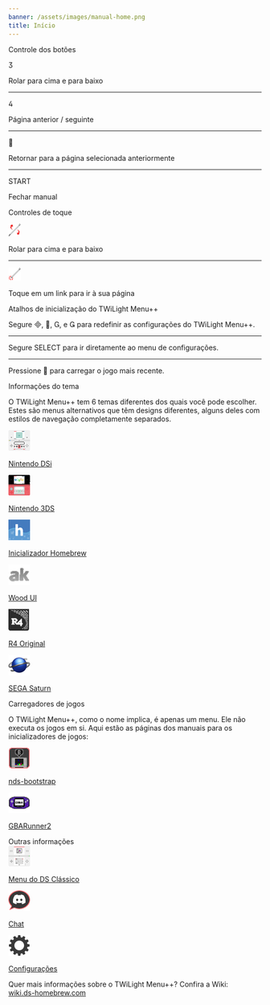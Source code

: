 ```yaml
---
banner: /assets/images/manual-home.png
title: Início
---
```


<div id="button-controls" class="section-title">Controle dos botões</div>
<div class="section-body">
    <div class="button-action-group">
        <p class="button-action button">&#xE07D;</p>
        <p class="button-action-text">Rolar para cima e para baixo</p>
    </div>
    <hr>
    <div class="button-action-group">
        <p class="button-action button">&#xE07E;</p>
        <p class="button-action-text">Página anterior / seguinte</p>
    </div>
    <hr>
    <div class="button-action-group">
        <p class="button-action button">&#xE001;</p>
        <p class="button-action-text">Retornar para a página selecionada anteriormente</p>
    </div>
    <hr>
    <div class="button-action-group">
        <p class="button-action">START</p>
        <p class="button-action-text">Fechar manual</p>
    </div>
</div>

<div id="touch-controls" class="section-title">Controles de toque</div>
<div class="section-body">
    <div class="button-action-group">
        <p class="button-action"><img src="/assets/images/up-down.png" alt="Rolar para cima/baixo na tela de toque"></p>
        <p class="button-action-text">Rolar para cima e para baixo</p>
    </div>
    <hr>
    <div class="button-action-group">
        <p class="button-action"><img src="/assets/images/tap.png" alt="Toque na tela inferior"></p>
        <p class="button-action-text">Toque em um link para ir à sua página</p>
    </div>
</div>

<div id="twilight-menu-boot-shortcuts" class="section-title">Atalhos de inicialização do TWiLight Menu++</div>
<div class="section-body">
    <p>
        Segure &#xE000;, &#xE001;, &#xE002;, e &#xE003; para redefinir as configurações do TWiLight Menu++.
    </p>
    <hr>
    <p>
        Segure SELECT para ir diretamente ao menu de configurações.
    </p>
    <hr>
    <p>
        Pressione &#xE001; para carregar o jogo mais recente.
    </p>
</div>

<div id="theme-information" class="section-title">Informações do tema</div>
<div class="section-body">
    <p class="mb-2">O TWiLight Menu++ tem 6 temas diferentes dos quais você pode escolher. Estes são menus alternativos que têm designs diferentes, alguns deles com estilos de navegação completamente separados.</p>
    <div class="grid-container-3">
        <div class="grid-item">
            <img src="/assets/images/dsi-icon.png">
            <p>
                <a href="theme1-dsi">Nintendo DSi</a>
            </p>
        </div>
        <div class="grid-item">
            <img src="/assets/images/3ds-icon.png">
            <p>
                <a href="theme2-3ds">Nintendo 3DS</a>
            </p>
        </div>
        <div class="grid-item">
            <img src="/assets/images/hbl-icon.png">
            <p>
                <a href="theme6-hbl">Inicializador Homebrew</a>
            </p>
        </div>
        <div class="grid-item">
            <img src="/assets/images/ak-icon.png">
            <p>
                <a href="theme4-acekard">Wood UI</a>
            </p>
        </div>
        <div class="grid-item">
            <img src="/assets/images/r4-icon.png">
            <p>
                <a href="theme3-r4">R4 Original</a>
            </p>
        </div>
        <div class="grid-item">
            <img src="/assets/images/saturn-logo.png">
            <p>
                <a href="theme5-saturn">SEGA Saturn</a>
            </p>
        </div>
    </div>
</div>

<div id="game-loaders" class="section-title">Carregadores de jogos</div>
<div class="section-body">
    <p class="mb-2">O TWiLight Menu++, como o nome implica, é apenas um menu. Ele não executa os jogos em si. Aqui estão as páginas dos manuais para os inicializadores de jogos:</p>
    <div class="grid-container-2">
        <div class="grid-item">
            <img src="/assets/images/ndsb-icon.png">
            <p>
                <a href="nds-bootstrap">nds-bootstrap</a>
            </p>
        </div>
        <div class="grid-item">
            <img src="/assets/images/gba-icon.png">
            <p>
                <a href="gbarunner2">GBARunner2</a>
            </p>
        </div>
    </div>
</div>

<div id="other-information" class="section-title">Outras informações</div>
<div class="section-body">
    <div class="grid-container-3 mb-2">
        <div class="grid-item">
            <img src="/assets/images/ds-icon.png">
            <p>
                <a href="ds-classic-menu">Menu do DS Clássico</a>
            </p>
        </div>
        <div class="grid-item">
            <img src="/assets/images/chat-icon.png">
            <p>
                <a href="chat">Chat</a>
            </p>
        </div>
        <div class="grid-item">
            <img src="/assets/images/settings-icon.png">
            <p>
                <a href="settings">Configurações</a>
            </p>
        </div>
    </div>
    <p>
        Quer mais informações sobre o TWiLight Menu++? Confira a Wiki:<br><a href="https://wiki.ds-homebrew.com">wiki.ds-homebrew.com</a>
    </p>
</div>
